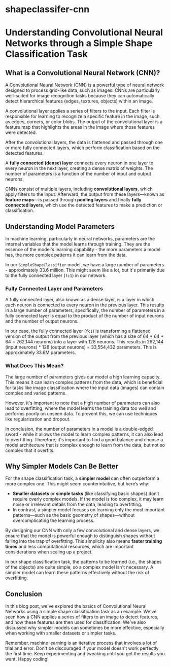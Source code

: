 # shapeclassifer-cnn

# Understanding Convolutional Neural Networks through a Simple Shape Classification Task

## What is a Convolutional Neural Network (CNN)?

A Convolutional Neural Network (CNN) is a powerful type of neural network designed to process grid-like data, such as images. CNNs are particularly well-suited for image recognition tasks because they can automatically detect hierarchical features (edges, textures, objects) within an image.

A convolutional layer applies a series of filters to the input. Each filter is responsible for learning to recognize a specific feature in the image, such as edges, corners, or color blobs. The output of the convolutional layer is a feature map that highlights the areas in the image where those features were detected.

After the convolutional layers, the data is flattened and passed through one or more fully connected layers, which perform classification based on the detected features.

A **fully connected (dense) layer** connects every neuron in one layer to every neuron in the next layer, creating a dense matrix of weights. The number of parameters is a function of the number of input and output neurons.

CNNs consist of multiple layers, including **convolutional layers**, which apply filters to the input. Afterward, the output from these layers—known as **feature maps**—is passed through **pooling layers** and finally **fully connected layers**, which use the detected features to make a prediction or classification.

## Understanding Model Parameters

In machine learning, particularly in neural networks, parameters are the internal variables that the model learns through training. They are the essence of the model's learning capability - the more parameters a model has, the more complex patterns it can learn from the data.

In our `SimpleShapeClassifier` model, we have a large number of parameters - approximately 33.6 million. This might seem like a lot, but it's primarily due to the fully connected layer (`fc1`) in our network.

### Fully Connected Layer and Parameters

A fully connected layer, also known as a dense layer, is a layer in which each neuron is connected to every neuron in the previous layer. This results in a large number of parameters, specifically, the number of parameters in a fully connected layer is equal to the product of the number of input neurons and the number of output neurons.

In our case, the fully connected layer (`fc1`) is transforming a flattened version of the output from the previous layer (which has a size of 64 * 64 * 64 = 262,144 neurons) into a layer with 128 neurons. This results in 262,144 (input neurons) * 128 (output neurons) = 33,554,432 parameters. This is approximately 33.6M parameters.

### What Does This Mean?

The large number of parameters gives our model a high learning capacity. This means it can learn complex patterns from the data, which is beneficial for tasks like image classification where the input data (images) can contain complex and varied patterns.

However, it's important to note that a high number of parameters can also lead to overfitting, where the model learns the training data too well and performs poorly on unseen data. To prevent this, we can use techniques like regularization and dropout.

In conclusion, the number of parameters in a model is a double-edged sword - while it allows the model to learn complex patterns, it can also lead to overfitting. Therefore, it's important to find a good balance and choose a model architecture that is complex enough to learn from the data, but not so complex that it overfits.

## Why Simpler Models Can Be Better

For the shape classification task, a **simpler model** can often outperform a more complex one. This might seem counterintuitive, but here’s why:

- **Smaller datasets** or **simple tasks** (like classifying basic shapes) don’t require overly complex models. If the model is too complex, it may learn noise or irrelevant details from the data, leading to overfitting.
- In contrast, a simpler model focuses on learning only the most important patterns—such as the basic geometry of shapes—without overcomplicating the learning process.

By designing our CNN with only a few convolutional and dense layers, we ensure that the model is powerful enough to distinguish shapes without falling into the trap of overfitting. This simplicity also means **faster training times** and less computational resources, which are important considerations when scaling up a project.

In our shape classification task, the patterns to be learned (i.e., the shapes of the objects) are quite simple, so a complex model isn't necessary. A simpler model can learn these patterns effectively without the risk of overfitting.

## Conclusion

In this blog post, we've explored the basics of Convolutional Neural Networks using a simple shape classification task as an example. We've seen how a CNN applies a series of filters to an image to detect features, and how these features are then used for classification. We've also discussed why simpler models can sometimes be more effective, especially when working with smaller datasets or simpler tasks.

Remember, machine learning is an iterative process that involves a lot of trial and error. Don't be discouraged if your model doesn't work perfectly the first time. Keep experimenting and tweaking until you get the results you want. Happy coding!
